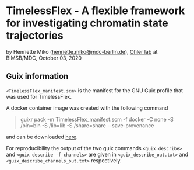 # TimelessFlex - A flexible framework for investigating chromatin state trajectories

by Henriette Miko (henriette.miko@mdc-berlin.de), [Ohler lab](
https://github.com/ohlerlab) at BIMSB/MDC, October 03, 2020


## Guix information

`<TimelessFlex_manifest.scm>` is the manifest for the GNU Guix profile that was used for TimelessFlex.

A docker container image was created with the following command

> guixr pack -m TimelessFlex_manifest.scm -f docker -C none -S /bin=bin -S /lib=lib -S /share=share --save-provenance

and can be downloaded [here](https://bimsbstatic.mdc-berlin.de/ohler/henriettemiko/TimelessFlex-docker-pack.tar).


For reproducibility the output of the two guix commands `<guix describe>` and `<guix describe -f channels>` are given in `<guix_describe_out.txt>` and `<guix_describe_channels_out.txt>` respectively.




